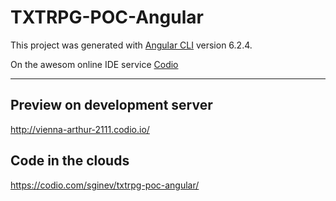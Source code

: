# TXTRPG-POC-Angular

This project was generated with [Angular CLI](https://github.com/angular/angular-cli) version 6.2.4.

On the awesom online IDE service [Codio](https://codio.com/)

----

## Preview on development server

http://vienna-arthur-2111.codio.io/

## Code in the clouds

https://codio.com/sginev/txtrpg-poc-angular/